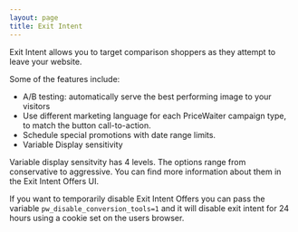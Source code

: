 ```yaml
---
layout: page
title: Exit Intent
---
```


Exit Intent allows you to target comparison shoppers as they attempt to leave your website.

Some of the features include:

- A/B testing: automatically serve the best performing image to your visitors
- Use different marketing language for each PriceWaiter campaign type, to match the button call-to-action.
- Schedule special promotions with date range limits.
- Variable Display sensitivity

Variable display sensitvity has 4 levels. The options range from conservative to aggressive. You can find more information about them in the Exit Intent Offers UI.


If you want to temporarily disable Exit Intent Offers you can pass the variable `pw_disable_conversion_tools=1` and it will disable exit intent for 24 hours using a cookie set on the users browser.
